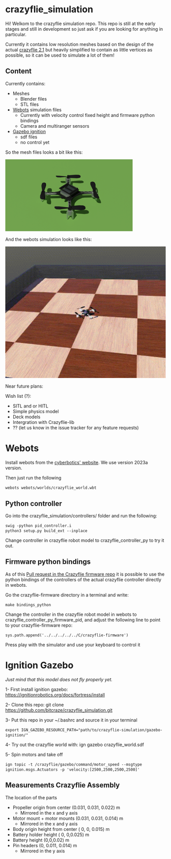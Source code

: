 # crazyflie_simulation

Hi! Welkom to the crazyflie simulation repo. This repo is still at the early stages and still in development so just ask if you are looking for anything in particular.

Currently it contains low resolution meshes based on the design of the actual [crazyflie 2.1](https://www.bitcraze.io/products/crazyflie-2-1/) but heavily simplified to contain as little vertices as possible, so it can be used to simulate a lot of them!

## Content

Currently contains:
* Meshes
    * Blender files
    * STL files
* [Webots](https://cyberbotics.com/) simulation files
    * Currently with velocity control fixed height and firmware python bindings
    * Camera and multiranger sensors
* [Gazebo ignition](https://ignitionrobotics.org/) 
    * sdf files
    * no control yet

So the mesh files looks a bit like this:


<img src="/meshes/blender_files/cf2_render.png" width="400" />

And the webots simulation looks like this:

![webots](crazyflie_webots.gif)

Near future plans:

Wish list (?):
* SITL and or HITL
* Simple physics model
* Deck models
* Intergration with Crazyflie-lib
* ?? (let us know in the issue tracker for any feature requests)

# Webots

Install webots from the [cyberbotics' website](https://cyberbotics.com/). We use version 2023a version.

Then just run the following

    webots webots/worlds/crazyflie_world.wbt
## Python controller
Go into the crazyflie_simulation/controllers/ folder and run the following:

    swig -python pid_controller.i
    python3 setup.py build_ext --inplace

Change controller in crazyflie robot model to crazyflie_controller_py to try it out. 

## Firmware python bindings
As of this [Pull request in the Crazyflie firmware repo](https://github.com/bitcraze/crazyflie-firmware/pull/1021) it is possible to use the python bindings of the controllers of the actual crazyflie controller directly in webots.

Go the crazyflie-firmware directory in a terminal and write:

    make bindings_python

Change the controller in the crazyflie robot model in webots to crazyflie_controller_py_firmware_pid, and adjust the following line to point to your crazyflie-firmware repo:

    sys.path.append('../../../../../C/crazyflie-firmware')

Press play with the simulator and use your keyboard to  control it 

# Ignition Gazebo

*Just mind that this model does not fly properly yet.* 

1- First install ignition gazebo: https://ignitionrobotics.org/docs/fortress/install

2- Clone this repo: 
    git clone https://github.com/bitcraze/crazyflie_simulation.git

3- Put this repo in your ~/.bashrc and source it in your terminal

    export IGN_GAZEBO_RESOURCE_PATH="path/to/crazyflie-simulation/gazebo-ignition/"

4- Try out the crazyflie world with: 
    ign gazebo crazyflie_world.sdf

5- Spin motors and take off

    ign topic -t /crazyflie/gazebo/command/motor_speed --msgtype ignition.msgs.Actuators -p 'velocity:[2500,2500,2500,2500]'



## Measurements Crazyflie Assembly

The location of the parts

* Propeller origin from center (0.031, 0.031, 0.022) m
    * Mirrored in the x and y axis
* Motor mount + motor mounts (0.031, 0.031, 0.014) m
    * Mirrored in the x and y axis
* Body origin height from center ( 0, 0, 0.015) m
* Battery holder height ( 0, 0,0.025) m
* Battery height (0,0,0.02) m
* Pin headers (0, 0.011, 0.014) m
    * Mirrored in the y axis

